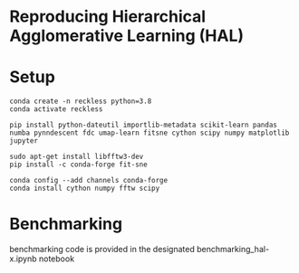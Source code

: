 # Reproducing Hierarchical Agglomerative Learning (HAL)


# Setup

```
conda create -n reckless python=3.8
conda activate reckless

pip install python-dateutil importlib-metadata scikit-learn pandas numba pynndescent fdc umap-learn fitsne cython scipy numpy matplotlib jupyter

sudo apt-get install libfftw3-dev
pip install -c conda-forge fit-sne

conda config --add channels conda-forge
conda install cython numpy fftw scipy

```

# Benchmarking

benchmarking code is provided in the designated benchmarking_hal-x.ipynb notebook
